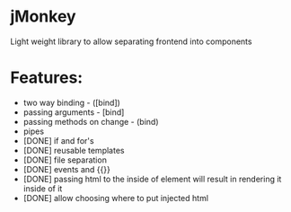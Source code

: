 # jMonkey
Light weight library to allow separating frontend into components

# Features:
- two way binding - ([bind])
- passing arguments - [bind]
- passing methods on change - (bind)
- pipes
- [DONE] if and for's
- [DONE] reusable templates
- [DONE] file separation
- [DONE] events and {{}}
- [DONE] passing html to the inside of element will result in rendering it inside of it
- [DONE] allow choosing where to put injected html
